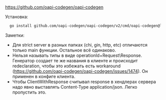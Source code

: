 https://github.com/oapi-codegen/oapi-codegen

Установка:
```sh
  go install github.com/oapi-codegen/oapi-codegen/v2/cmd/oapi-codegen@latest
```

Заметки:
- Для strict server в разных папках (chi, gin, http, etc) отличаются только main функции. Остальное всё одинаково.
- Нельзя называть типы в виде operationId+Request\Response. Генератор создает те же названия в клиенте и происходит redeclaration, чтобы это избежать есть workaround (https://github.com/oapi-codegen/oapi-codegen/issues/1474). Он применен в конфиге клиента.
- Чтобы ClientWithResponse считывал response в хендлерах сервера надо явно выставлять Content-Type application/json. Легко пропустить это.